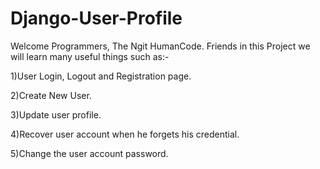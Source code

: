 # Django-User-Profile

Welcome Programmers, The Ngit HumanCode. Friends in this Project we will learn many useful things such as:-

1)User Login, Logout and Registration page.

2)Create New User.

3)Update user profile.

4)Recover user account when he forgets his credential.

5)Change the user account password.
